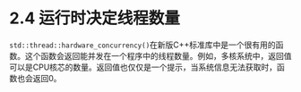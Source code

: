 # 2.4 运行时决定线程数量

`std::thread::hardware_concurrency()`在新版C++标准库中是一个很有用的函数。这个函数会返回能并发在一个程序中的线程数量。例如，多核系统中，返回值可以是CPU核芯的数量。返回值也仅仅是一个提示，当系统信息无法获取时，函数也会返回0。

